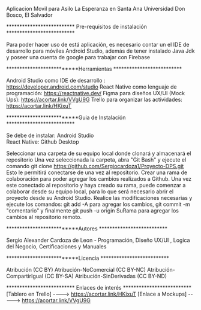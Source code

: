 Aplicacion Movil para Asilo La Esperanza en Santa Ana
Universidad Don Bosco, El Salvador

************************** Pre-requisitos de instalación **************************

Para poder hacer uso de está aplicación, es necesario contar un el IDE de desarrollo para móviles Android Studio, además de tener instalado Java Jdk y poseer una cuenta de google para trabajar con Firebase

**************************Herramientas **************************

Android Studio como IDE de desarrollo : https://developer.android.com/studio
React Native como lenguaje de programación: https://reactnative.dev/ 
Figma para diseños  UX/UI (Mock Ups): https://acortar.link/VVgU9G
Trello para organizar las actividades: https://acortar.link/HKixuT

**************************Guia de Instalación **************************

Se debe de instalar: 
Android Studio  
React Native:
Github Desktop


Seleccionar una carpeta de su equipo local donde clonará y almacenará el repositorio
Una vez seleccionada la carpeta, abra "Git Bash" y ejecute el comando git clone https://github.com/Sergiocardoza1/Proyecto-DPS.git  Esto le permitirá conectarse de una vez al repositorio.
Crear una rama de colaboración para poder agregar los cambios realizados a Github.
Una vez este conectado al repositorio y haya creado su rama, puede comenzar a colaborar desde su equipo local, para lo que será necesario abrir el proyecto desde su Android Studio.
Realice las modificaciones necesarias y ejecute los comandos: git add -A para agregar los cambios, git commit -m "comentario" y finalmente git push -u origin SuRama para agregar los cambios al repositorio remoto.


**************************Autores **************************

Sergio Alexander Cardoza de Leon  - Programación, Diseño UX/UI , Logica del Negocio, Certificaciones y Manuales

**************************Licencia **************************

Atribución (CC BY)
Atribución-NoComercial (CC BY-NC)
Atribución-CompartirIgual (CC BY-SA)
Atribución-SinDerivadas (CC BY-ND)


************************** Enlaces de interés **************************
[Tablero en Trello] ---->  https://acortar.link/HKixuT
[Enlace a Mockups] -----> https://acortar.link/VVgU9G
